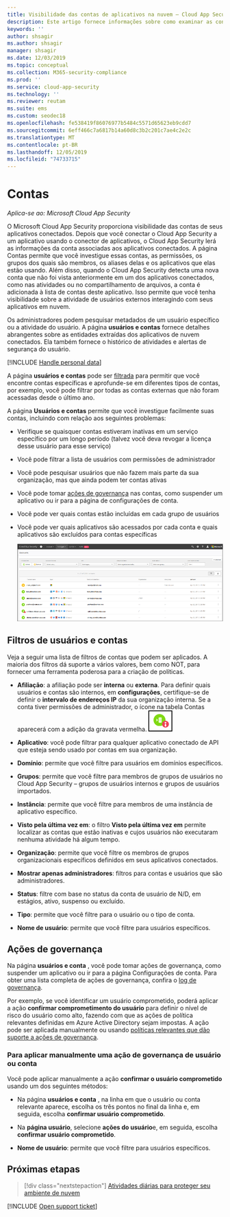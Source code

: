 ```yaml
---
title: Visibilidade das contas de aplicativos na nuvem – Cloud App Security | Microsoft Docs
description: Este artigo fornece informações sobre como examinar as contas de seus aplicativos conectados.
keywords: ''
author: shsagir
ms.author: shsagir
manager: shsagir
ms.date: 12/03/2019
ms.topic: conceptual
ms.collection: M365-security-compliance
ms.prod: ''
ms.service: cloud-app-security
ms.technology: ''
ms.reviewer: reutam
ms.suite: ems
ms.custom: seodec18
ms.openlocfilehash: fe538419f86076977b5484c5571d65623eb9cdd7
ms.sourcegitcommit: 6eff466c7a6817b14a60d8c3b2c201c7ae4c2e2c
ms.translationtype: MT
ms.contentlocale: pt-BR
ms.lasthandoff: 12/05/2019
ms.locfileid: "74733715"
---
```

# <a name="accounts"></a>Contas

*Aplica-se ao: Microsoft Cloud App Security*

O Microsoft Cloud App Security proporciona visibilidade das contas de seus aplicativos conectados. Depois que você conectar o Cloud App Security a um aplicativo usando o conector de aplicativos, o Cloud App Security lerá as informações da conta associadas aos aplicativos conectados. A página Contas permite que você investigue essas contas, as permissões, os grupos dos quais são membros, os aliases delas e os aplicativos que elas estão usando. Além disso, quando o Cloud App Security detecta uma nova conta que não foi vista anteriormente em um dos aplicativos conectados, como nas atividades ou no compartilhamento de arquivos, a conta é adicionada à lista de contas deste aplicativo. Isso permite que você tenha visibilidade sobre a atividade de usuários externos interagindo com seus aplicativos em nuvem.

Os administradores podem pesquisar metadados de um usuário específico ou a atividade do usuário. A página **usuários e contas** fornece detalhes abrangentes sobre as entidades extraídas dos aplicativos de nuvem conectados. Ela também fornece o histórico de atividades e alertas de segurança do usuário.

[!INCLUDE [Handle personal data](../includes/gdpr-intro-sentence.md)]

A página **usuários e contas** pode ser [filtrada](#users-and-accounts-filters) para permitir que você encontre contas específicas e aprofunde-se em diferentes tipos de contas, por exemplo, você pode filtrar por todas as contas externas que não foram acessadas desde o último ano.

A página **Usuários e contas** permite que você investigue facilmente suas contas, incluindo com relação aos seguintes problemas:

* Verifique se quaisquer contas estiveram inativas em um serviço específico por um longo período (talvez você deva revogar a licença desse usuário para esse serviço)

* Você pode filtrar a lista de usuários com permissões de administrador
* Você pode pesquisar usuários que não fazem mais parte da sua organização, mas que ainda podem ter contas ativas
* Você pode tomar [ações de governança](#governance-actions) nas contas, como suspender um aplicativo ou ir para a página de configurações de conta.
* Você pode ver quais contas estão incluídas em cada grupo de usuários  
* Você pode ver quais aplicativos são acessados por cada conta e quais aplicativos são excluídos para contas específicas

    ![tela de contas](./media/accounts-page.png)

## <a name="users-and-accounts-filters"></a>Filtros de usuários e contas

Veja a seguir uma lista de filtros de contas que podem ser aplicados. A maioria dos filtros dá suporte a vários valores, bem como NOT, para fornecer uma ferramenta poderosa para a criação de políticas.  
  
<!--- **Account name**: The account name is the primary alias of the user, but other identifiers from other Microsoft accounts (Office 365 and Azure Active Directory) such as proxy addresses, aliases, SID are supported and consolidated beneath the primary alias. -->

* **Afiliação**: a afiliação pode ser **interna** ou **externa**. Para definir quais usuários e contas são internos, em **configurações**, certifique-se de definir o **intervalo de endereços IP** da sua organização interna. Se a conta tiver permissões de administrador, o ícone na tabela Contas aparecerá com a adição da gravata vermelha. ![ícone de administrador de contas](./media/accounts-admin-icon.png)

* **Aplicativo**: você pode filtrar para qualquer aplicativo conectado de API que esteja sendo usado por contas em sua organização.
* **Domínio**: permite que você filtre para usuários em domínios específicos.
* **Grupos**: permite que você filtre para membros de grupos de usuários no Cloud App Security – grupos de usuários internos e grupos de usuários importados.
* **Instância**: permite que você filtre para membros de uma instância de aplicativo específico.
* **Visto pela última vez em**: o filtro **Visto pela última vez em** permite localizar as contas que estão inativas e cujos usuários não executaram nenhuma atividade há algum tempo.
* **Organização**: permite que você filtre os membros de grupos organizacionais específicos definidos em seus aplicativos conectados.
* **Mostrar apenas administradores**: filtros para contas e usuários que são administradores.
* **Status**: filtre com base no status da conta de usuário de N/D, em estágios, ativo, suspenso ou excluído.
* **Tipo**: permite que você filtre para o usuário ou o tipo de conta.
* **Nome de usuário**: permite que você filtre para usuários específicos.

## <a name="governance-actions"></a>Ações de governança

Na página **usuários e conta** , você pode tomar ações de governança, como suspender um aplicativo ou ir para a página Configurações de conta. Para obter uma lista completa de ações de governança, confira o [log de governança](governance-actions.md).

Por exemplo, se você identificar um usuário comprometido, poderá aplicar a ação **confirmar comprometimento do usuário** para definir o nível de risco do usuário como alto, fazendo com que as ações de política relevantes definidas em Azure Active Directory sejam impostas. A ação pode ser aplicada manualmente ou usando [políticas relevantes que dão suporte a ações de governança](governance-actions.md).

### <a name="to-manually-apply-a-user-or-account-governance-action"></a>Para aplicar manualmente uma ação de governança de usuário ou conta

Você pode aplicar manualmente a ação **confirmar o usuário comprometido** usando um dos seguintes métodos:

* Na página **usuários e conta** , na linha em que o usuário ou conta relevante aparece, escolha os três pontos no final da linha e, em seguida, escolha **confirmar usuário comprometido**.

* Na **página usuário**, selecione **ações do usuário**e, em seguida, escolha **confirmar usuário comprometido**.

* **Nome de usuário**: permite que você filtre para usuários específicos.

## <a name="next-steps"></a>Próximas etapas

> [!div class="nextstepaction"]
> [Atividades diárias para proteger seu ambiente de nuvem](daily-activities-to-protect-your-cloud-environment.md)

[!INCLUDE [Open support ticket](includes/support.md)]
